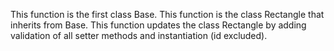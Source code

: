 This function is the first class Base.
This function is the class Rectangle that inherits from Base.
This function updates the class Rectangle by adding validation of all setter methods and instantiation (id excluded).

